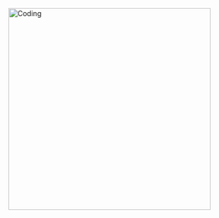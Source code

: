 <p  </p>
<img align="half" alt="Coding" width="400" src="https://i.pinimg.com/originals/93/9a/80/939a80553bd84dbaa7929acfaa87d31e.gif">



